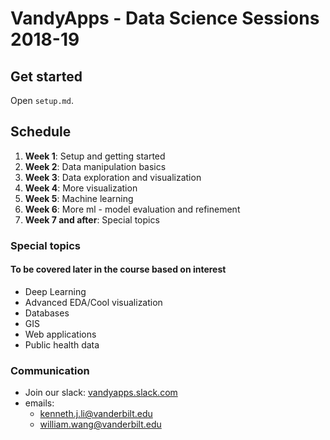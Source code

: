 # VandyApps - Data Science Sessions 2018-19

## Get started
Open `setup.md`.

## Schedule
1. **Week 1**: Setup and getting started
2. **Week 2**: Data manipulation basics
3. **Week 3**: Data exploration and visualization
4. **Week 4**: More visualization
5. **Week 5**: Machine learning
6. **Week 6**: More ml - model evaluation and refinement
7. **Week 7 and after**: Special topics

### Special topics
#### To be covered later in the course based on interest
- Deep Learning
- Advanced EDA/Cool visualization
- Databases
- GIS
- Web applications
- Public health data 

### Communication
- Join our slack: [vandyapps.slack.com](vandyapps.slack.com)
- emails: 
	- kenneth.j.li@vanderbilt.edu
	- william.wang@vanderbilt.edu
